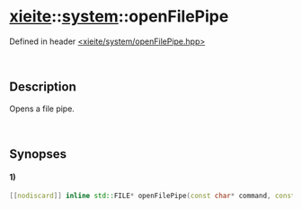 # [xieite](../xieite.md)\:\:[system](../system.md)\:\:openFilePipe
Defined in header [<xieite/system/openFilePipe.hpp>](../../include/xieite/system/openFilePipe.hpp)

&nbsp;

## Description
Opens a file pipe.

&nbsp;

## Synopses
#### 1)
```cpp
[[nodiscard]] inline std::FILE* openFilePipe(const char* command, const char* mode) noexcept;
```
